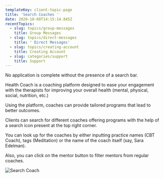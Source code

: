 ```yaml
---
templateKey: client-topic-page
title: 'Search Coaches '
date: 2020-10-08T14:15:14.845Z
recentTopics:
  - slug: topics/group-messages
    title: Group Messages
  - slug: topics/direct-messages
    title: ' Direct Messages'
  - slug: topics/creating-account
    title: Creating Account
  - slug: categories/support
    title: Support
---
```

No application is complete without the presence of a search bar. 

Health Coach is a coaching platform designed to ease your engagement with the therapists for improving your overall health (mental, physical, social, nutrition, etc.) 

Using the platform, coaches can provide tailored programs that lead to better outcomes. 

Clients can search for different coaches offering programs with the help of a search icon present at the top right corner. 

You can look up for the coaches by either inputting practice names (CBT Coach), tags (Meditation) or the name of the coach itself (say, Sara Edelman). 

Also, you can click on the mentor button to filter mentors from regular coaches.

![Search Coach](/img/search-coaches-i.png "Search Coach")
